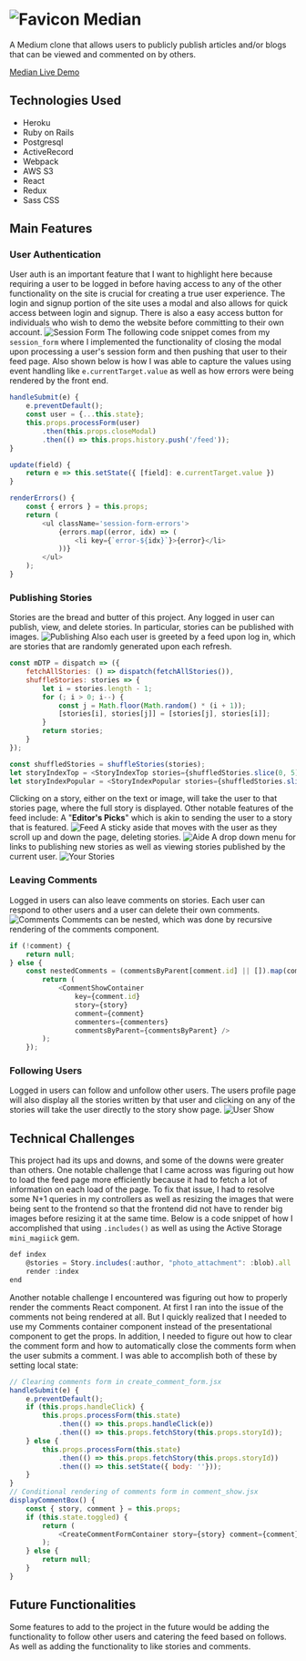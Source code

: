 # ![Favicon](https://github.com/kxwzhang/Median/blob/master/app/assets/images/favicon.ico) Median

A Medium clone that allows users to publicly publish articles and/or blogs that can be viewed and commented on by others.

[Median Live Demo](https://a-median.herokuapp.com/ "Median Live Demo")

## Technologies Used
* Heroku
* Ruby on Rails
* Postgresql
* ActiveRecord
* Webpack
* AWS S3
* React
* Redux
* Sass CSS

## Main Features

### User Authentication
User auth is an important feature that I want to highlight here because requiring a user to be logged in before having access to any of the other functionality on the site is crucial for creating a true user experience. The login and signup portion of the site uses a modal and also allows for quick access between login and signup. There is also a easy access button for individuals who wish to demo the website before committing to their own account.
![Session Form](https://github.com/kxwzhang/Median/blob/master/app/assets/images/user_auth.png)
The following code snippet comes from my `session_form` where I implemented the functionality of closing the modal upon processing a user's session form and then pushing that user to their feed page. Also shown below is how I was able to capture the values using event handling like `e.currentTarget.value` as well as how errors were being rendered by the front end.
```javascript
handleSubmit(e) {
    e.preventDefault();
    const user = {...this.state};
    this.props.processForm(user)
        .then(this.props.closeModal)
        .then(() => this.props.history.push('/feed'));
}

update(field) {
    return e => this.setState({ [field]: e.currentTarget.value })
}

renderErrors() {
    const { errors } = this.props;
    return (
        <ul className='session-form-errors'>
            {errors.map((error, idx) => (
                <li key={`error-${idx}`}>{error}</li>
            ))}
        </ul>
    );
}
```

### Publishing Stories
Stories are the bread and butter of this project. Any logged in user can publish, view, and delete stories. In particular, stories can be published with images. 
![Publishing](https://github.com/kxwzhang/Median/blob/master/app/assets/images/story_form.png)
Also each user is greeted by a feed upon log in, which are stories that are randomly generated upon each refresh. 
```javascript
const mDTP = dispatch => ({
    fetchAllStories: () => dispatch(fetchAllStories()),
    shuffleStories: stories => {
        let i = stories.length - 1;
        for (; i > 0; i--) {
            const j = Math.floor(Math.random() * (i + 1));
            [stories[i], stories[j]] = [stories[j], stories[i]];
        }
        return stories;
    }
});

const shuffledStories = shuffleStories(stories);
let storyIndexTop = <StoryIndexTop stories={shuffledStories.slice(0, 5)} />
let storyIndexPopular = <StoryIndexPopular stories={shuffledStories.slice(5,9)} /> 
```
Clicking on a story, either on the text or image, will take the user to that stories page, where the full story is displayed. Other notable features of the feed include: 
A "**Editor's Picks**" which is akin to sending the user to a story that is featured. 
![Feed](https://github.com/kxwzhang/Median/blob/master/app/assets/images/feed.png)
A sticky aside that moves with the user as they scroll up and down the page, deleting stories.
![Aide](https://github.com/kxwzhang/Median/blob/master/app/assets/images/aside.png)
A drop down menu for links to publishing new stories as well as viewing stories published by the current user.
![Your Stories](https://github.com/kxwzhang/Median/blob/master/app/assets/images/your_stories.png)

### Leaving Comments
Logged in users can also leave comments on stories. Each user can respond to other users and a user can delete their own comments.
![Comments](https://github.com/kxwzhang/Median/blob/master/app/assets/images/comment.png)
Comments can be nested, which was done by recursive rendering of the comments component.
```javascript
if (!comment) {
    return null;
} else {
    const nestedComments = (commentsByParent[comment.id] || []).map(comment => {
        return (
            <CommentShowContainer
                key={comment.id}
                story={story}
                comment={comment}
                commenters={commenters}
                commentsByParent={commentsByParent} />
        );
    });
```

### Following Users
Logged in users can follow and unfollow other users. The users profile page will also display all the 
stories written by that user and clicking on any of the stories will take the user
directly to the story show page.
![User Show](https://github.com/kxwzhang/Median/blob/master/app/assets/images/profile.png)

## Technical Challenges
This project had its ups and downs, and some of the downs were greater than others. One notable challenge that I came across was figuring out how to load the feed page more efficiently because it had to fetch a lot of information on each load of the page. To fix that issue, I had to resolve some N+1 queries in my controllers as well as resizing the images that were being sent to the frontend so that the frontend did not have to render big images before resizing it at the same time. 
Below is a code snippet of how I accomplished that using `.includes()` as well as using the Active Storage `mini_magiick` gem.
```javascript
def index
    @stories = Story.includes(:author, "photo_attachment": :blob).all
    render :index
end
```  
Another notable challenge I encountered was figuring out how to properly render the comments React component. At first I ran into the issue of the comments not being rendered at all. But I quickly realized that I needed to use my Comments container component instead of the presentational component to get the props. In addition, I needed to figure out how to clear the comment form and how to automatically close the comments form when the user submits a comment. I was able to accomplish both of these by setting local state: 
```javascript
// Clearing comments form in create_comment_form.jsx
handleSubmit(e) {
    e.preventDefault();
    if (this.props.handleClick) {
        this.props.processForm(this.state)
            .then(() => this.props.handleClick(e))
            .then(() => this.props.fetchStory(this.props.storyId));
    } else {
        this.props.processForm(this.state)
            .then(() => this.props.fetchStory(this.props.storyId))
            .then(() => this.setState({ body: ''}));
    }
}
// Conditional rendering of comments form in comment_show.jsx
displayCommentBox() {
    const { story, comment } = this.props;
    if (this.state.toggled) {
        return (
            <CreateCommentFormContainer story={story} comment={comment} handleClick={this.handleClick} />
        );
    } else {
        return null;
    }
}
```

## Future Functionalities
Some features to add to the project in the future would be adding the functionality to follow other users and catering the feed based on follows. As well as adding the functionality to like stories and comments.